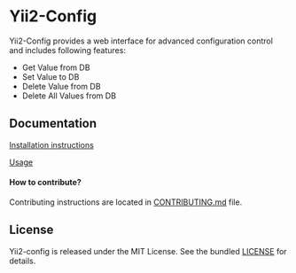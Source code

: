 Yii2-Config
===========

Yii2-Config provides a web interface for advanced configuration control and includes following features:

- Get Value from DB
- Set Value to DB
- Delete Value from DB
- Delete All Values from DB

## Documentation

[Installation instructions](docs/installation.md)

[Usage](docs/basic_usage.md)

#### How to contribute?

Contributing instructions are located in [CONTRIBUTING.md](CONTRIBUTING.md) file.

## License

Yii2-config is released under the MIT License. See the bundled [LICENSE](LICENSE) for details.
